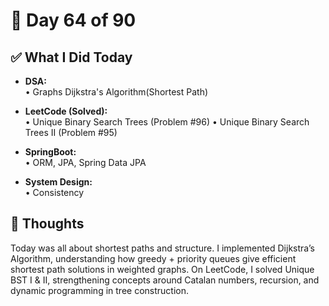 # 📅 Day 64 of 90

## ✅ What I Did Today
- **DSA:**  
  • Graphs Dijkstra's Algorithm(Shortest Path)

- **LeetCode (Solved):**  
  • Unique Binary Search Trees (Problem #96)
  • Unique Binary Search Trees II (Problem #95)

- **SpringBoot:**  
  • ORM, JPA, Spring Data JPA

- **System Design:**  
  • Consistency

## 💭 Thoughts
Today was all about shortest paths and structure.
I implemented Dijkstra’s Algorithm, understanding how greedy + priority queues give efficient shortest path solutions in weighted graphs.
On LeetCode, I solved Unique BST I & II, strengthening concepts around Catalan numbers, recursion, and dynamic programming in tree construction.
